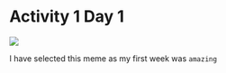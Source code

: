 # Activity 1 Day 1

![](https://media.giphy.com/media/cnuNz0fTBIUGnx4F9T/giphy.gif)


I have selected this meme as my first week was ```amazing```
